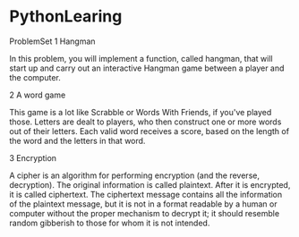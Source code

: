 # PythonLearing
ProblemSet
1 Hangman
  
  In this problem, you will implement a function, called hangman, that will start up and carry out an interactive Hangman game between a player and the computer. 

2 A word game 
  
  This game is a lot like Scrabble or Words With Friends, if you've played those. Letters are dealt to players, who then construct one or more words out of their letters. Each valid word receives a score, based on the length of the word and the letters in that word.

3 Encryption
  
  A cipher is an algorithm for performing encryption (and the reverse, decryption). The original information is called plaintext. After it is encrypted, it is called ciphertext. The ciphertext message contains all the information of the plaintext message, but it is not in a format readable by a human or computer without the proper mechanism to decrypt it; it should resemble random gibberish to those for whom it is not intended.
